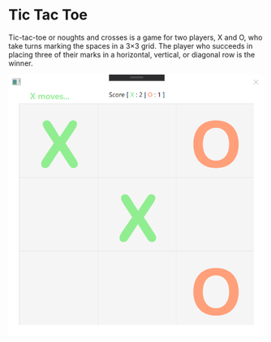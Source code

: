 # Tic Tac Toe

Tic-tac-toe or noughts and crosses is a game for two players, X and O, who take turns marking the spaces in a 3×3 grid. 
The player who succeeds in placing three of their marks in a horizontal, vertical, or diagonal row is the winner.   

![](Images/TicTacToe.png)